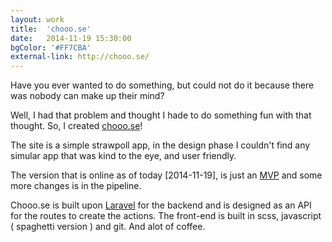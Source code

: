 ```yaml
---
layout: work
title:  'chooo.se'
date:   2014-11-19 15:30:00
bgColor: '#FF7CBA'
external-link: http://chooo.se/
---
```

Have you ever wanted to do something, but could not do it because there was nobody can make up their mind?

Well, I had that problem and thought I hade to do something fun with that thought. So, I created [chooo.se](http://chooo.se)!

The site is a simple strawpoll app, in the design phase I couldn't find any simular app that was kind to the eye, and user friendly.

The version that is online as of today [2014-11-19], is just an [MVP](http://en.wikipedia.org/wiki/Minimum_viable_product) and some more changes is in the pipeline.

Chooo.se is built upon [Laravel](http://laravel.com/) for the backend and is designed as an API for the routes to create the actions.
The front-end is built in scss, javascript ( spaghetti version ) and git. And alot of coffee.

